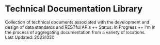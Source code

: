 # Technical Documentation Library
Collection of technical documents associated with the development and design of data standards and RESTful APIs
++ Status: In Progress ++
I'm in the process of aggregating documentation from a variety of locations.  
Last Updated: 20231030


